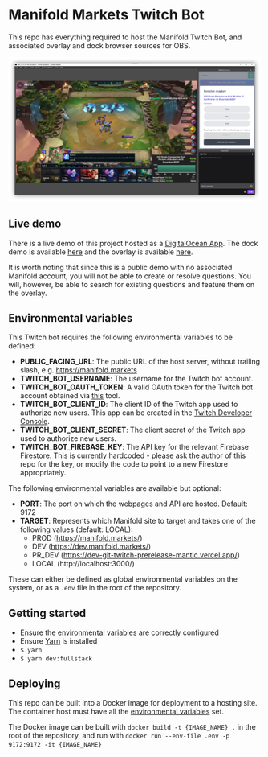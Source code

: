 # Manifold Markets Twitch Bot

This repo has everything required to host the Manifold Twitch Bot, and associated overlay and dock browser sources for OBS.

![OBS example](/docs/OBS.png)

## Live demo

There is a live demo of this project hosted as a [DigitalOcean App](https://www.digitalocean.com/products/app-platform). The dock demo is available [here](https://king-prawn-app-5btyw.ondigitalocean.app/dock) and the overlay is available [here](https://king-prawn-app-5btyw.ondigitalocean.app/overlay).

It is worth noting that since this is a public demo with no associated Manifold account, you will not be able to create or resolve questions. You will, however, be able to search for existing questions and feature them on the overlay.

## Environmental variables

This Twitch bot requires the following environmental variables to be defined:

- **PUBLIC_FACING_URL**: The public URL of the host server, without trailing slash, e.g. https://manifold.markets
- **TWITCH_BOT_USERNAME**: The username for the Twitch bot account.
- **TWITCH_BOT_OAUTH_TOKEN**: A valid OAuth token for the Twitch bot account obtained via [this](https://twitchapps.com/tmi) tool.
- **TWITCH_BOT_CLIENT_ID**: The client ID of the Twitch app used to authorize new users. This app can be created in the [Twitch Developer Console](https://dev.twitch.tv/console/app).
- **TWITCH_BOT_CLIENT_SECRET**: The client secret of the Twitch app used to authorize new users.
- **TWITCH_BOT_FIREBASE_KEY**: The API key for the relevant Firebase Firestore. This is currently hardcoded - please ask the author of this repo for the key, or modify the code to point to a new Firestore appropriately.

The following environmental variables are available but optional:

- **PORT**: The port on which the webpages and API are hosted. Default: 9172
- **TARGET**: Represents which Manifold site to target and takes one of the following values (default: LOCAL):
  - PROD (https://manifold.markets/)
  - DEV (https://dev.manifold.markets/)
  - PR_DEV (https://dev-git-twitch-prerelease-mantic.vercel.app/)
  - LOCAL (http://localhost:3000/)

These can either be defined as global environmental variables on the system, or as a `.env` file in the root of the repository.

## Getting started

- Ensure the [environmental variables](#environmental-variables) are correctly configured
- Ensure [Yarn](https://classic.yarnpkg.com/lang/en/docs/install/#windows-stable) is installed
- `$ yarn`
- `$ yarn dev:fullstack`

## Deploying

This repo can be built into a Docker image for deployment to a hosting site. The container host must have all the [environmental variables](#environmental-variables) set.

The Docker image can be built with `docker build -t {IMAGE_NAME} .` in the root of the repository, and run with `docker run --env-file .env -p 9172:9172 -it {IMAGE_NAME}`
